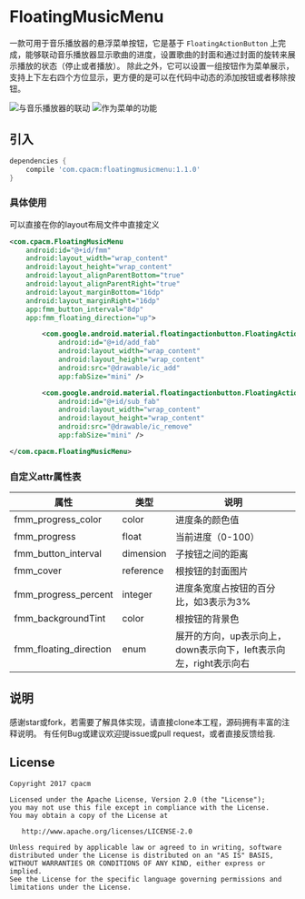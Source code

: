 # FloatingMusicMenu

一款可用于音乐播放器的悬浮菜单按钮，它是基于 `FloatingActionButton` 上完成，能够联动音乐播放器显示歌曲的进度，设置歌曲的封面和通过封面的旋转来展示播放的状态（停止或者播放）。
除此之外，它可以设置一组按钮作为菜单展示，支持上下左右四个方位显示，更方便的是可以在代码中动态的添加按钮或者移除按钮。

![与音乐播放器的联动](https://cpacmblog.oss-cn-hangzhou.aliyuncs.com/fmm_cover.png)
![作为菜单的功能](https://cpacmblog.oss-cn-hangzhou.aliyuncs.com/fmm2.webp)

## 引入
```groovy
dependencies {
	compile 'com.cpacm:floatingmusicmenu:1.1.0'
}
```
### 具体使用
可以直接在你的layout布局文件中直接定义
```xml
<com.cpacm.FloatingMusicMenu
	android:id="@+id/fmm"
	android:layout_width="wrap_content"
	android:layout_height="wrap_content"
	android:layout_alignParentBottom="true"
	android:layout_alignParentRight="true"
	android:layout_marginBottom="16dp"
	android:layout_marginRight="16dp"
	app:fmm_button_interval="8dp"
	app:fmm_floating_direction="up">

        <com.google.android.material.floatingactionbutton.FloatingActionButton
            android:id="@+id/add_fab"
            android:layout_width="wrap_content"
            android:layout_height="wrap_content"
            android:src="@drawable/ic_add"
            app:fabSize="mini" />

        <com.google.android.material.floatingactionbutton.FloatingActionButton
            android:id="@+id/sub_fab"
            android:layout_width="wrap_content"
            android:layout_height="wrap_content"
            android:src="@drawable/ic_remove"
            app:fabSize="mini" />

</com.cpacm.FloatingMusicMenu>
```

### 自定义attr属性表
| 属性 | 类型 | 说明 |
| --   | --   | --   |
| fmm_progress_color | color | 进度条的颜色值 |
| fmm_progress | float | 当前进度（0-100） |
| fmm_button_interval | dimension | 子按钮之间的距离 |
| fmm_cover | reference | 根按钮的封面图片 |
| fmm_progress_percent | integer | 进度条宽度占按钮的百分比，如3表示为3% |
| fmm_backgroundTint | color |根按钮的背景色 |
| fmm_floating_direction | enum | 展开的方向，up表示向上，down表示向下，left表示向左，right表示向右 |

## 说明

感谢star或fork，若需要了解具体实现，请直接clone本工程，源码拥有丰富的注释说明。
有任何Bug或建议欢迎提issue或pull request，或者直接反馈给我.

License
---

    Copyright 2017 cpacm

    Licensed under the Apache License, Version 2.0 (the "License");
    you may not use this file except in compliance with the License.
    You may obtain a copy of the License at

       http://www.apache.org/licenses/LICENSE-2.0

    Unless required by applicable law or agreed to in writing, software
    distributed under the License is distributed on an "AS IS" BASIS,
    WITHOUT WARRANTIES OR CONDITIONS OF ANY KIND, either express or implied.
    See the License for the specific language governing permissions and
    limitations under the License.